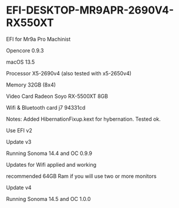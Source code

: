 # EFI-DESKTOP-MR9APR-2690V4-RX550XT

EFI for Mr9a Pro Machinist

Opencore 0.9.3

macOS 13.5

Processor X5-2690v4 (also tested with x5-2650v4)

Memory 32GB (8x4)

Video Card Radeon Soyo RX-5500XT 8GB

Wifi & Bluetooth card j7 94331cd

Notes:
Added HibernationFixup.kext for hybernation. Tested ok.

Use EFI v2

Update v3

Running Sonoma 14.4 and OC 0.9.9

Updates for Wifi applied and working

recommended 64GB Ram if you will use two or more monitors

Update v4

Running Sonoma 14.5 and OC 1.0.0